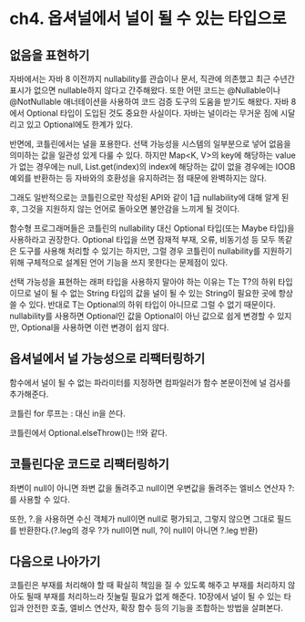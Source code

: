 # ch4. 옵셔널에서 널이 될 수 있는 타입으로

## 없음을 표현하기

자바에서는 자바 8 이전까지 nullability를 관습이나 문서, 직관에 의존했고 최근 수년간 표시가 없으면 nullable하지 않다고 간주해왔다. 또한 어떤 코드는 @Nullable이나 @NotNullable 애너테이션을 사용하여 코드 검증 도구의 도움을 받기도 해왔다. 자바 8에서 Optional 타입이 도입된 것도 중요한 사실이다. 자바는 널이라는 무거운 짐에 시달리고 있고 Optional에도 한계가 있다.

반면에, 코틀린에서는 널을 포용한다. 선택 가능성을 시스템의 일부분으로 넣어 없음을 의미하는 값을 일관성 있게 다룰 수 있다. 하지만 Map<K, V>의 key에 해당하는 value가 없는 경우에는 null, List<T>.get(index)의 index에 해당하는 값이 없을 경우에는 IOOB 예외를 반환하는 등 자바와의 호환성을 유지하려는 점 때문에 완벽하지는 않다.

그래도 일반적으로는 코틀린으로만 작성된 API와 같이 1급 nullability에 대해 알게 된 후, 그것을 지원하지 않는 언어로 돌아오면 불안감을 느끼게 될 것이다. 

함수형 프로그래머들은 코틀린의 nullability 대신 Optional 타입(또는 Maybe 타입)을 사용하라고 권장한다. Optional 타입을 쓰면 잠재적 부재, 오류, 비동기성 등 모두 똑같은 도구를 사용해 처리할 수 있기는 하지만, 그럴 경우 코틀린이 nullability를 지원하기 위해 구체적으로 설계된 언어 기능을 쓰지 못한다는 문제점이 있다.

선택 가능성을 표현하는 래퍼 타입을 사용하지 말아야 하는 이유는 T는 T?의 하위 타입이므로 널이 될 수 없는 String 타입의 값을 널이 될 수 있는 String이 필요한 곳에 항상 쓸 수 있다. 반대로 T는 Optional<T>의 하위 타입이 아니므로 그럴 수 없기 때문이다. nullability를 사용하면 Optional인 값을 Optional이 아닌 값으로 쉽게 변경할 수 있지만, Optional을 사용하면 이런 변경이 쉽지 않다.

## 옵셔널에서 널 가능성으로 리팩터링하기
함수에서 널이 될 수 없는 파라미터를 지정하면 컴파일러가 함수 본문이전에 널 검사를 추가해준다.

코틀린 for 루프는 : 대신 in을 쓴다.

코틀린에서 Optional.elseThrow()는 !!와 같다.

## 코틀린다운 코드로 리팩터링하기
좌변이 null이 아니면 좌변 값을 돌려주고 null이면 우변값을 돌려주는 엘비스 연산자 ?:를 사용할 수 있다.

또한, ?.을 사용하면 수신 객체가 null이면 null로 평가되고, 그렇지 않으면 그대로 필드를 반환한다.(?.leg의 경우 ?가 null이면 null, ?이 null이 아니면 ?.leg 반환)

## 다음으로 나아가기
코틀린은 부재를 처리해야 할 때 확실히 책임을 질 수 있도록 해주고 부재를 처리하지 않아도 될때 부재를 처리하느라 짓눌릴 필요가 없게 해준다. 10장에서 널이 될 수 있는 타입과 안전한 호출, 엘비스 연산자, 확장 함수 등의 기능을 조합하는 방법을 살펴본다.

